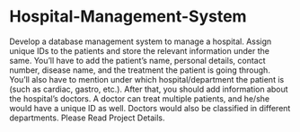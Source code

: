 # Hospital-Management-System
Develop a database management system to manage a hospital. Assign unique IDs to the patients and store the relevant information under the same. You’ll have to add the patient’s name, personal details, contact number, disease name, and the treatment the patient is going through. You’ll also have to mention under which hospital/department the patient is (such as cardiac, gastro, etc.).
After that, you should add information about the hospital’s doctors. A doctor can treat multiple patients, and he/she would have a unique ID as well. Doctors would also be classified in different departments.
Please Read Project Details.
